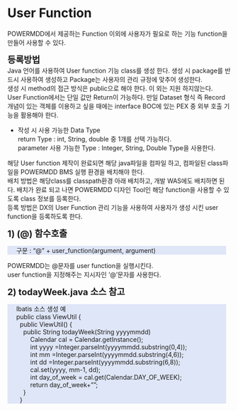 # User Function
POWERMDD에서 제공하는 Function 이외에 사용자가 필요로 하는 기능 function을 만들어 사용할 수 있다.

<b style="font-size: 20px">등록방법</b><br/>
Java 언어를 사용하여 User function 기능 class를 생성 한다. 생성 시 package를 반드시 사용하여 생성하고 Package는 사용자의 관리 규정에 맞추어 생성한다. <br/>
생성 시 method의 접근 방식은 public으로 해야 한다. 이 외는 지원 하지않는다. <br/>
User Function에서는 단일 값만 Return이 가능하다. 만일 Dataset 형식 즉 Record 개념이 있는 객체를 이용하고 싶을 때에는 interface BOC에 있는 PEX 중 외부 호출 기능을 활용해야 한다.

- 작성 시 사용 가능한 Data Type <br/>
  return Type : int, String, double 중 1개를 선택 가능하다.<br/> 
  parameter 사용 가능한 Type : Integer, String, Double Type을 사용한다.

해당 User function 제작이 완료되면 해당 java파일을 컴파일 하고, 컴파일된 class파일을 POWERMDD BMS 실행 환경을 배치해야 한다. <br/>
배치 방법은 해당class를 classpath환경 아래 배치하고, 개발 WAS에도 배치하면 된다. 배치가 완료 되고 나면 POWERMDD 디자인 Tool인 해당 function을 사용할 수 있도록 class 정보를 등록한다. <br/>
등록 방법은 DX의 User Function 관리 기능을 사용하여 사용자가 생성 시킨 user function을 등록하도록 한다.

<b style="font-size: 20px">1) (@) 함수호출</b><br/>
<p style="background-color:rgb(223, 230, 247); margin-right: 10px; padding-left: 20px">구문 : “@” + user_function(argument, argument)</p>
POWERMDD는 @문자를 user function을 실행시킨다. <br/>
user function을 지정해주는 지시자인 ‘@’문자를 사용한다.

<b style="font-size: 20px">2) todayWeek.java 소스 참고</b><br/>
<p style="background-color:rgb(223, 230, 247); margin-right: 10px; padding-left: 20px">
Ibatis 소스 생성 예 <br/>
  public class ViewUtil { <br/>
    &nbsp;&nbsp;public ViewUtil() {   <br/>
      &nbsp;&nbsp;&nbsp;&nbsp;public String todayWeek(String yyyymmdd) <br/>
        &nbsp;&nbsp;&nbsp;&nbsp;&nbsp;&nbsp;&nbsp;&nbsp;Calendar cal = Calendar.getInstance(); <br/>
        &nbsp;&nbsp;&nbsp;&nbsp;&nbsp;&nbsp;&nbsp;&nbsp;int yyyy =Integer.parseInt(yyyymmdd.substring(0,4)); <br/>
        &nbsp;&nbsp;&nbsp;&nbsp;&nbsp;&nbsp;&nbsp;&nbsp;int mm =Integer.parseInt(yyyymmdd.substring(4,6)); <br/>
        &nbsp;&nbsp;&nbsp;&nbsp;&nbsp;&nbsp;&nbsp;&nbsp;int dd =Integer.parseInt(yyyymmdd.substring(6,8)); <br/>
        &nbsp;&nbsp;&nbsp;&nbsp;&nbsp;&nbsp;&nbsp;&nbsp;cal.set(yyyy, mm-1, dd); <br/>
        &nbsp;&nbsp;&nbsp;&nbsp;&nbsp;&nbsp;&nbsp;&nbsp;int day_of_week = cal.get(Calendar.DAY_OF_WEEK); <br/>
        &nbsp;&nbsp;&nbsp;&nbsp;&nbsp;&nbsp;&nbsp;&nbsp;return day_of_week+””; <br/>
      &nbsp;&nbsp;&nbsp;&nbsp;} <br/>
  &nbsp;&nbsp;}
</p>